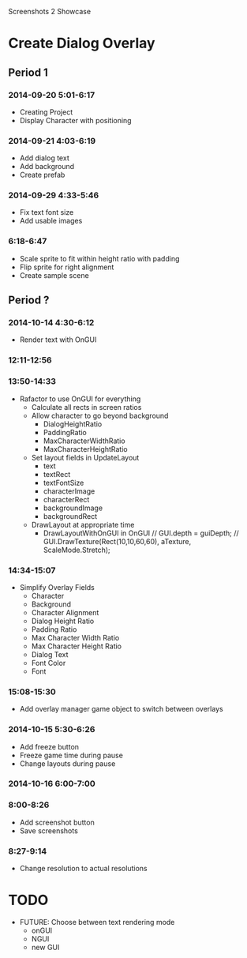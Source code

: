Screenshots 2 Showcase


# Create Dialog Overlay

## Period 1

### 2014-09-20 5:01-6:17

- Creating Project
- Display Character with positioning
 
### 2014-09-21 4:03-6:19

- Add dialog text
- Add background
- Create prefab

### 2014-09-29 4:33-5:46

- Fix text font size
- Add usable images

### 6:18-6:47

- Scale sprite to fit within height ratio with padding
- Flip sprite for right alignment
- Create sample scene

## Period ?

### 2014-10-14 4:30-6:12

- Render text with OnGUI


### 12:11-12:56
### 13:50-14:33

- Rafactor to use OnGUI for everything
	- Calculate all rects in screen ratios
	- Allow character to go beyond background
		- DialogHeightRatio
		- PaddingRatio
		- MaxCharacterWidthRatio
		- MaxCharacterHeightRatio
	- Set layout fields in UpdateLayout
		- text
		- textRect
		- textFontSize
		- characterImage
		- characterRect
		- backgroundImage
		- backgroundRect
	- DrawLayout at appropriate time
		- DrawLayoutWithOnGUI in OnGUI
			// GUI.depth = guiDepth;
			// GUI.DrawTexture(Rect(10,10,60,60), aTexture, ScaleMode.Stretch);

### 14:34-15:07

- Simplify Overlay Fields
	- Character
	- Background
	- Character Alignment
	- Dialog Height Ratio
	- Padding Ratio
	- Max Character Width Ratio
	- Max Character Height Ratio
	- Dialog Text
	- Font Color
	- Font

### 15:08-15:30

- Add overlay manager game object to switch between overlays

### 2014-10-15 5:30-6:26

- Add freeze button
- Freeze game time during pause
- Change layouts during pause

### 2014-10-16 6:00-7:00
### 8:00-8:26

- Add screenshot button
- Save screenshots

### 8:27-9:14

- Change resolution to actual resolutions


# TODO



- FUTURE: Choose between text rendering mode
	- onGUI
	- NGUI
	- new GUI